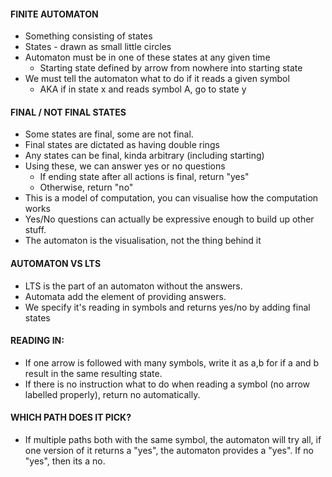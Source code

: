 #### FINITE AUTOMATON 
-  Something consisting of states
- States - drawn as small little circles
- Automaton must be in one of these states at any given time
	- Starting state defined by arrow from nowhere into starting state
- We must tell the automaton what to do if it reads a given symbol
	- AKA if in state x and reads symbol A, go to state y

#### FINAL / NOT FINAL STATES
- Some states are final, some are not final.
- Final states are dictated as having double rings
- Any states can be final, kinda arbitrary (including starting)
- Using these, we can answer yes or no questions
	- If ending state after all actions is final, return "yes"
	- Otherwise, return "no"
- This is a model of computation, you can visualise how the computation works
- Yes/No questions can actually be expressive enough to build up other stuff.
- The automaton is the visualisation, not the thing behind it

#### AUTOMATON VS LTS
- LTS is the part of an automaton without the answers.
- Automata add the element of providing answers.
- We specify it's reading in symbols and returns yes/no by adding final states

#### READING IN:
- If one arrow is followed with many symbols, write it as a,b for if 
	a and b result in the same resulting state.
- If there is no instruction what to do when reading a symbol (no arrow labelled properly), return no automatically. 

#### WHICH PATH DOES IT PICK?
- If multiple paths both with the same symbol, the automaton will try all, if one version of it returns a "yes", the automaton provides a "yes". If no "yes", then its a no. 

